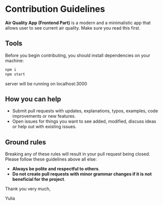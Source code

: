 # Contribution Guidelines

**Air Quality App (Frontend Part)** is a modern and a minimalistic app that allows user to see current air quality. 
Make sure you read this first.

## Tools

Before you begin contributing, you should install dependencies on your machine:

```sh
npm i
npm start
```
server will be running on localhost:3000

## How you can help

- Submit pull requests with updates, explanations, typos, examples, code improvements or new features.
- Open issues for things you want to see added, modified, discuss ideas or help out with existing issues.

## Ground rules

Breaking any of these rules will result in your pull request being closed. Please follow these guidelines above all else:

- **Always be polite and respectful to others**.
- **Do not create pull requests with minor grammar changes if it is not beneficial for the project**.

Thank you very much,

Yulia